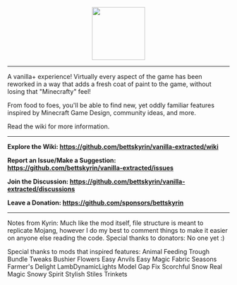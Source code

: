 <p align = "center"><img src = "https://i.imgur.com/XLpu2CK.png" height = "120"/></p>

***

A vanilla+ experience! Virtually every aspect of the game has been reworked in a way that adds a fresh coat of paint to the game, without losing that "Minecrafty" feel!

From food to foes, you'll be able to find new, yet oddly familiar features inspired by Minecraft Game Design, community ideas, and more.

Read the wiki for more information.

***
**Explore the Wiki: https://github.com/bettskyrin/vanilla-extracted/wiki**

**Report an Issue/Make a Suggestion: https://github.com/bettskyrin/vanilla-extracted/issues**

**Join the Discussion: https://github.com/bettskyrin/vanilla-extracted/discussions**

**Leave a Donation: https://github.com/sponsors/bettskyrin**

***

Notes from Kyrin:
Much like the mod itself, file structure is meant to replicate Mojang, however I do my best to comment things to make it easier on anyone else reading the code.
Special thanks to donators:
No one yet :)

Special thanks to mods that inspired features:
Animal Feeding Trough
Bundle Tweaks
Bushier Flowers
Easy Anvils
Easy Magic
Fabric Seasons
Farmer's Delight
LambDynamicLights
Model Gap Fix
Scorchful
Snow Real Magic
Snowy Spirit
Stylish Stiles
Trinkets